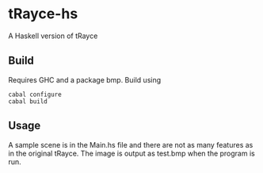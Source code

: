 tRayce-hs
=========

A Haskell version of tRayce

Build
-----

Requires GHC and a package bmp. Build using

    cabal configure
    cabal build

Usage
-----

A sample scene is in the Main.hs file and there are not as many features
as in the original tRayce. The image is output as test.bmp when the
program is run.
